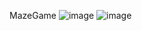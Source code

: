 MazeGame
![image](https://github.com/dmdkr55/MazeGame/assets/59314089/50fe2dfc-6327-4a10-aeb4-a964c3f605a8)
![image](https://github.com/dmdkr55/MazeGame/assets/59314089/e0bf6ec0-5acb-4188-968e-14d9f5be95d2)

